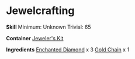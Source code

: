 <!-- TITLE: Gold Diamond Necklace -->
<!-- SUBTITLE:  -->
# Jewelcrafting
**Skill**
Minimum: Unknown
Trivial: 65

**Container**
[Jeweler's Kit](jewelers-kit)

**Ingredients**
[Enchanted Diamond](enchanted-diamond) x 3
[Gold Chain](gold-chain) x 1